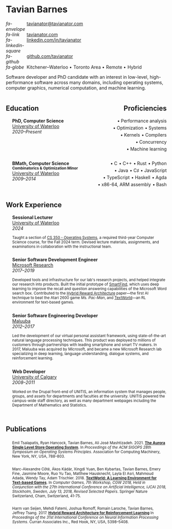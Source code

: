 <style>
@media only print {
    #menu-bar, #menu-bar-hover-placeholder, #sidebar {
        display: none;
    }
    .page {
        margin: 0;
    }
    .content main a:link {
        text-decoration: none;
    }
    .content {
        font-size: smaller;
    }
    @page {
        margin: 0.5in 0.25in 0.25in 0.25in;
    }
}
</style>


# Tavian Barnes

<style>
#contact {
    display: grid;
    grid-template-columns: min-content 1fr;
    place-items: baseline start;
    text-align: left;
    column-gap: 5px;
}
#contact p {
    display: contents;
}
#contact .fa {
    min-width: 16px;
    text-align: center;
}
#contact ul {
    display: flex;
    flex-wrap: wrap;
    gap: 5px;
    list-style-type: none;
    align-content: baseline;
    margin: 0;
    padding: 0;
}
#contact li:not(:last-child):after {
    content: ' •';
}
</style>
<div id="contact">

*fa-envelope* <tavianator@tavianator.com>
*fa-link* [tavianator.com](https://tavianator.com)
*fa-linkedin-square* [linkedin.com/in/tavianator](https://www.linkedin.com/in/tavianator)
*fa-github* [github.com/tavianator](https://github.com/tavianator/)
*fa-globe*

- Kitchener&ndash;Waterloo
- Toronto Area
- Remote
- Hybrid

</div>

Software developer and PhD candidate with an interest in low-level, high-performance software across many domains, including operating systems, computer graphics, numerical computation, and machine learning.


<style>
:root {
    --pad: 20px;
}
.content h2 {
    margin-top: 0.5em;
}
.tl {
    display: grid;
}
.tli {
    padding-left: var(--pad);
    border-bottom: 1px dashed var(--icons);
    border-left: 2px solid var(--fg);
    break-inside: avoid;
}
.tli:not(:first-of-type) {
    padding-top: 1em;
}
.tli:last-child {
    margin-bottom: 1em;
}
.tli p {
    margin-top: 0;
    font-size: smaller;
}
.tli .tlh p {
    font-size: inherit;
    text-align: left;
}
.tli time {
    position: relative;
}
.tli time svg {
    position: absolute;
    top: 0;
    width: 16px;
    height: 100%;
    z-index: 1;
    overflow: visible;
}
.tli time svg {
    left: calc(-1px - var(--pad));
}
.tli time svg line {
    stroke: var(--fg);
    stroke-width: 2px;
    stroke-linecap: round;
}
.tli time svg circle {
    stroke: var(--fg);
    stroke-width: 2px;
    fill: var(--bg);
}
#skills {
    grid-template-columns: 1fr 1fr;
    grid-template-areas:
        "educ  prof"
        "phd   skills"
        "bmath langs";
    grid-auto-flow: column;
    column-gap: calc(2 * var(--pad));
}
#skills .col {
    display: contents;
}
#skills .col:last-child {
    text-align: right;
}
#skills ul {
    display: flex;
    flex-wrap: wrap;
    gap: 5px;
    list-style-position: inside;
    align-content: baseline;
    justify-content: end;
    padding-left: calc(var(--pad) - 10px);
}
#skills ul:first-of-type {
    margin-top: 0;
}
#skills li::marker {
    content: '• ';
}
@media (max-width: 540px) {
    #skills {
        grid-template-columns: 1fr;
        grid-template-areas:
            "educ"
            "phd"
            "bmath"
            "prof"
            "skills"
            "langs";
    }
    #skills .col:last-child {
        text-align: left;
    }
    #skills ul {
        justify-content: start;
    }
}
@media only print {
    #skills ul {
        padding-left: 6em;
    }
}
</style>
<script type="postproc">
// Draw lines from the <time> tags to the timeline
for (const time of document.querySelectorAll(".tl time")) {
    var svg = document.createElement("svg");
    var line = document.createElement("line");
    line.setAttribute("x1", "0%");
    line.setAttribute("y1", "50%");
    line.setAttribute("x2", "100%");
    line.setAttribute("y2", "50%");
    svg.append(line);
    var circle = document.createElement("circle");
    circle.setAttribute("cx", "0%");
    circle.setAttribute("cy", "50%");
    circle.setAttribute("r", "4");
    svg.append(circle);
    time.append(svg);
}
</script>
<div id="skills" class="tl">

<div class="col">

## Education

<div class="tli">
<div class="tlh">

**PhD, Computer Science**  
[University of Waterloo](https://uwaterloo.ca/)  
<time>*2020&ndash;Present*</time>

</div>
</div>

<div class="tli">
<div class="tlh">

**BMath, Computer Science**  
<small>**Combinatorics & Optimization Minor**</small>  
[University of Waterloo](https://uwaterloo.ca/)  
<time>*2009&ndash;2014*</time>

</div>
</div>
</div>

<div class="col">

## Proficiencies

- Performance analysis
- Optimization
- Systems
- Kernels
- Compilers
- Concurrency
- Machine learning

<!-- break -->

- C
- C++
- Rust
- Python
- Java
- C&sharp;
- JavaScript
- TypeScript
- Haskell
- Agda
- x86-64, ARM assembly
- Bash

</div>
</div>


## Work Experience

<style>
.tl {
    --pad: 20px;
}
.tli .logo {
    width: 60px;
    height: 45px;
    float: right;
    margin-left: var(--pad);
    mask: center/contain no-repeat luminance;
    background: currentColor;
}
#uw-logo {
    mask-image: url(./resume/uw.png);
}
#msft-logo {
    mask-image: url(./resume/msft.svg);
}
#maluuba-logo {
    mask-image: url(./resume/maluuba.png);
}
#uofc-logo {
    mask-image: url(./resume/uofc.webp);
}
</style>
<div class="tl">
<div class="tli">

<div class="logo" id="uw-logo"></div>

<div class="tlh">

**Sessional Lecturer**  
[University of Waterloo](https://uwaterloo.ca/)  
<time>*2024*</time>

</div>

Taught a section of [CS 350 - Operating Systems](https://student.cs.uwaterloo.ca/~cs350/F24/), a required third-year Computer Science course, for the Fall 2024 term.
Devised lecture materials, assignments, and examinations in collaboration with the instructional team.

</div>
<div class="tli">

<div class="logo" id="msft-logo"></div>

<div class="tlh">

**Senior Software Development Engineer**  
[Microsoft Research](https://www.microsoft.com/en-us/research/lab/microsoft-research-montreal/)  
<time>*2017&ndash;2019*</time>

</div>

Developed tools and infrastructure for our lab's research projects, and helped integrate our research into products.
Built the initial prototype of [SmartFind](https://techcommunity.microsoft.com/blog/microsoft365insiderblog/microsoft-search-search-your-document-like-you-search-the-web/4210662), which uses deep learning to improve the recall and question answering capabilities of the Microsoft Word search box.
Contributed to the [Hybrid Reward Architecture](https://www.microsoft.com/en-us/research/project/hybrid-reward-architecture/) paper&mdash;the first AI technique to beat the Atari 2600 game *Ms. Pac-Man*, and [TextWorld](https://www.microsoft.com/en-us/research/project/textworld/)&mdash;an RL environment for text-based games.

</div>
<div class="tli">

<div class="logo" id="maluuba-logo"></div>

<div class="tlh">

**Senior Software Engineering Developer**  
[Maluuba](https://en.wikipedia.org/wiki/Maluuba)  
<time>*2012&ndash;2017*</time>

</div>

Led the development of our virtual personal assistant framework, using state-of-the-art natural language processing techniques.
This product was deployed to millions of customers through partnerships with leading smartphone and smart TV makers.
In 2017, Maluuba was acquired by Microsoft, and became a new Microsoft Research lab specializing in deep learning, language understanding, dialogue systems, and reinforcement learning.

</div>
<div class="tli">

<div class="logo" id="uofc-logo"></div>

<div class="tlh">

**Web Developer**  
[University of Calgary](https://ucalgary.ca/)  
<time>*2008&ndash;2011*</time>

</div>

Worked on the Drupal front-end of UNITIS, an information system that manages people, groups, and assets for departments and faculties at the university.
UNITIS powered the campus-wide staff directory, as well as many department webpages including the Department of Mathematics and Statistics.

</div>
</div>


## Publications

<style>
#pubs .tli:first-child {
    padding-top: 0.5em;
}
</style>
<div id="pubs" class="tl">
<div class="tli">

<time></time>
Emil Tsalapatis, Ryan Hancock, Tavian Barnes, Ali José Mashtizadeh.
2021.
[**The Aurora Single Level Store Operating System**](https://dl.acm.org/doi/10.1145/3477132.3483563).
In *Proceedings of the ACM SIGOPS 28th Symposium on Operating Systems Principles*.
Association for Computing Machinery, New York, NY, USA, 788–803.

</div>
<div class="tli">

<time></time>
Marc-Alexandre Côté, Ákos Kádár, Xingdi Yuan, Ben Kybartas, Tavian Barnes, Emery Fine, Jasmine Moore, Ruo Yu Tao, Matthew Hausknecht, Layla El Asri, Mahmoud Adada, Wendy Tay, Adam Trischler.
2018.
[**TextWorld: A Learning Environment for Text-based Games**](https://arxiv.org/abs/1806.11532).
In *Computer Games, 7th Workshop, CGW 2018, Held in Conjunction with the 27th International Conference on Artificial Intelligence, IJCAI 2018, Stockholm, Sweden, July 13, 2018, Revised Selected Papers*.
Springer Nature Switzerland, Cham, Switzerland, 41-75.

</div>
<div class="tli">

<time></time>
Harm van Seijen, Mehdi Fatemi, Joshua Romoff, Romain Laroche, Tavian Barnes, Jeffrey Tsang.
2017.
[**Hybrid Reward Architecture for Reinforcement Learning**](https://dl.acm.org/doi/10.5555/3295222.3295291)
In *Proceedings of the 31st International Conference on Neural Information Processing Systems*.
Curran Associates Inc., Red Hook, NY, USA, 5398–5408.

</div>
</div>
